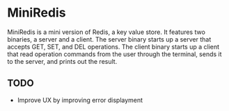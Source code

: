 # MiniRedis

MiniRedis is a mini version of Redis, a key value store. It features two binaries, a server and a client. The server binary starts up a server that accepts GET, SET, and DEL operations. The client binary starts up a client that read operation commands from the user through the terminal, sends it to the server, and prints out the result.

## TODO
- Improve UX by improving error displayment